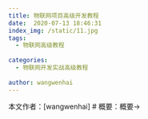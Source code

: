 ```yaml
---
title: 物联网项目高级开发教程
date:  2020-07-13 18:46:31
index_img: /static/11.jpg
tags: 
  - 物联网高级教程
    
categories: 
  - 物联网开发实战高级教程
    
author: wangwenhai
---
```

本文作者：[wangwenhai] # 概要：概要->
<!-- more -->
